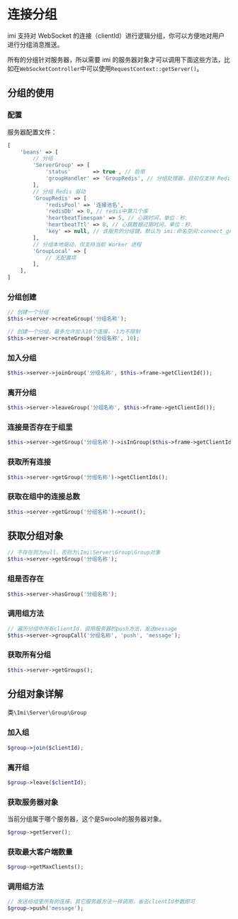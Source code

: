 # 连接分组

imi 支持对 WebSocket 的连接（clientId）进行逻辑分组，你可以方便地对用户进行分组消息推送。

所有的分组针对服务器，所以需要 imi 的服务器对象才可以调用下面这些方法，比如在`WebSocketController`中可以使用`RequestContext::getServer()`。

## 分组的使用

### 配置

服务器配置文件：

```php
[
    'beans' => [
        // 分组
        'ServerGroup' => [
            'status'       => true , // 启用
            'groupHandler' => 'GroupRedis', // 分组处理器，目前仅支持 Redis
        ],
        // 分组 Redis 驱动
        'GroupRedis' => [
            'redisPool' => '连接池名',
            'redisDb' => 0, // redis中第几个库
            'heartbeatTimespan' => 5, // 心跳时间，单位：秒.
            'heartbeatTtl' => 8, // 心跳数据过期时间，单位：秒.
            'key' => null, // 该服务的分组键，默认为 imi:命名空间:connect_group
        ],
        // 分组本地驱动，仅支持当前 Worker 进程
        'GroupLocal' => [
            // 无配置项
        ],
    ],
]
```

### 分组创建

```php
// 创建一个分组
$this->server->createGroup('分组名称');

// 创建一个分组，最多允许加入10个连接，-1为不限制
$this->server->createGroup('分组名称', 10);
```

### 加入分组

```php
$this->server->joinGroup('分组名称', $this->frame->getClientId());
```

### 离开分组

```php
$this->server->leaveGroup('分组名称', $this->frame->getClientId());
```

### 连接是否存在于组里

```php
$this->server->getGroup('分组名称')->isInGroup($this->frame->getClientId());
```

### 获取所有连接

```php
$this->server->getGroup('分组名称')->getClientIds();
```

### 获取在组中的连接总数

```php
$this->server->getGroup('分组名称')->count();
```

## 获取分组对象

```php
// 不存在则为null，否则为\Imi\Server\Group\Group对象
$this->server->getGroup('分组名称');
```

### 组是否存在

```php
$this->server->hasGroup('分组名称');
```

### 调用组方法

```php
// 遍历分组中所有clientId，调用服务器的push方法，发送message
$this->server->groupCall('分组名称', 'push', 'message');
```

### 获取所有分组

```php
$this->server->getGroups();
```

## 分组对象详解

类`\Imi\Server\Group\Group`

### 加入组

```php
$group->join($clientId);
```

### 离开组

```php
$group->leave($clientId);
```

### 获取服务器对象

当前分组属于哪个服务器，这个是Swoole的服务器对象。

```php
$group->getServer();
```

### 获取最大客户端数量

```php
$group->getMaxClients();
```

### 调用组方法

```php
// 发送给组里所有的连接，其它服务器方法一样调用，省去clientId参数即可
$group->push('message');
```

